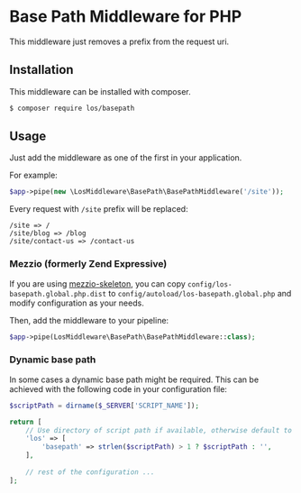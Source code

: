 # Base Path Middleware for PHP

This middleware just removes a prefix from the request uri. 

## Installation

This middleware can be installed with composer.

```bash
$ composer require los/basepath
```

## Usage

Just add the middleware as one of the first in your application.

For example:
```php
$app->pipe(new \LosMiddleware\BasePath\BasePathMiddleware('/site'));
```

Every request with `/site` prefix will be replaced:
```
/site => /
/site/blog => /blog
/site/contact-us => /contact-us
```


### Mezzio (formerly Zend Expressive)

If you are using [mezzio-skeleton](https://github.com/mezzio/mezzio-skeleton), 
you can copy `config/los-basepath.global.php.dist` to `config/autoload/los-basepath.global.php` 
and modify configuration as your needs.

Then, add the middleware to your pipeline:
```php
$app->pipe(LosMiddleware\BasePath\BasePathMiddleware::class);
```

### Dynamic base path

In some cases a dynamic base path might be required. 
This can be achieved with the following code in your configuration file:

```php
$scriptPath = dirname($_SERVER['SCRIPT_NAME']);

return [
    // Use directory of script path if available, otherwise default to empty string.
    'los' => [
        'basepath' => strlen($scriptPath) > 1 ? $scriptPath : '',
    ],
    
    // rest of the configuration ...
];
```
